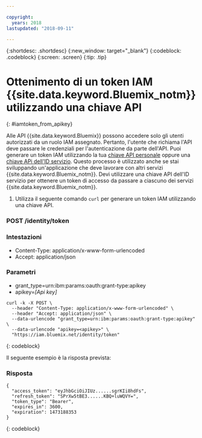 ```yaml
---

copyright:
  years: 2018
lastupdated: "2018-09-11"

---
```



{:shortdesc: .shortdesc}
{:new_window: target="_blank"}
{:codeblock: .codeblock}
{:screen: .screen}
{:tip: .tip}

# Ottenimento di un token IAM {{site.data.keyword.Bluemix_notm}} utilizzando una chiave API
{: #iamtoken_from_apikey}

Alle API {{site.data.keyword.Bluemix}} possono accedere solo gli utenti autorizzati da un ruolo IAM assegnato. Pertanto, l'utente che richiama l'API deve passare le credenziali per l'autenticazione da parte dell'API. Puoi generare un token IAM utilizzando la tua [chiave API personale](/docs/iam/userid_keys.html#userapikey) oppure una [chiave APi dell'ID servizio](/docs/iam/serviceid_keys.html#serviceidapikeys). Questo processo è utilizzato anche se stai sviluppando un'applicazione che deve lavorare con altri servizi {{site.data.keyword.Bluemix_notm}}. Devi utilizzare una chiave API dell'ID servizio per ottenere un token di accesso da passare a ciascuno dei servizi {{site.data.keyword.Bluemix_notm}}.

1. Utilizza il seguente comando `curl` per generare un token IAM utilizzando una chiave API.

### POST /identity/token

### Intestazioni
  - Content-Type: application/x-www-form-urlencoded
  - Accept: application/json

### Parametri
  - grant_type=urn:ibm:params:oauth:grant-type:apikey
  - apikey=*[Api key]*

```
curl -k -X POST \
  --header "Content-Type: application/x-www-form-urlencoded" \
  --header "Accept: application/json" \
  --data-urlencode "grant_type=urn:ibm:params:oauth:grant-type:apikey" \
  --data-urlencode "apikey=<apikey>" \
  "https://iam.bluemix.net/identity/token"
```
{: codeblock}

Il seguente esempio è la risposta prevista:

### Risposta

```
{
  "access_token": "eyJhbGciOiJIUz......sgrKIi8hdFs",
  "refresh_token": "SPrXw5tBE3......KBQ+luWQVY=",
  "token_type": "Bearer",
  "expires_in": 3600,
  "expiration": 1473188353
}
```
{: codeblock}
